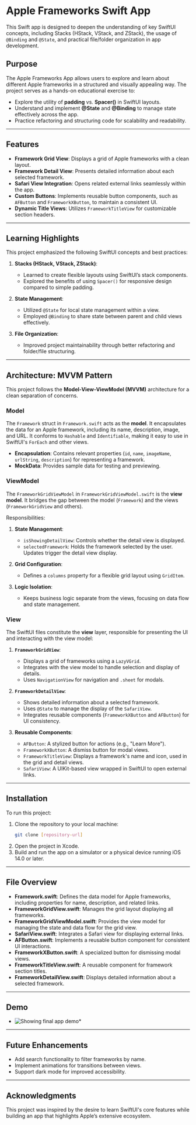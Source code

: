 
# Apple Frameworks Swift App

This Swift app is designed to deepen the understanding of key SwiftUI concepts, including Stacks (HStack, VStack, and ZStack), the usage of `@Binding` and `@State`, and practical file/folder organization in app development.

## Purpose

The Apple Frameworks App allows users to explore and learn about different Apple frameworks in a structured and visually appealing way. The project serves as a hands-on educational exercise to:

- Explore the utility of **padding** vs. **Spacer()** in SwiftUI layouts.
- Understand and implement **@State** and **@Binding** to manage state effectively across the app.
- Practice refactoring and structuring code for scalability and readability.

---

## Features

- **Framework Grid View**: Displays a grid of Apple frameworks with a clean layout.
- **Framework Detail View**: Presents detailed information about each selected framework.
- **Safari View Integration**: Opens related external links seamlessly within the app.
- **Custom Buttons**: Implements reusable button components, such as `AFButton` and `FrameworkXButton`, to maintain a consistent UI.
- **Dynamic Title Views**: Utilizes `FrameworkTitleView` for customizable section headers.

---

## Learning Highlights

This project emphasized the following SwiftUI concepts and best practices:

1. **Stacks (HStack, VStack, ZStack)**:
   - Learned to create flexible layouts using SwiftUI’s stack components.
   - Explored the benefits of using `Spacer()` for responsive design compared to simple padding.

2. **State Management**:
   - Utilized `@State` for local state management within a view.
   - Employed `@Binding` to share state between parent and child views effectively.

3. **File Organization**:
   - Improved project maintainability through better refactoring and folder/file structuring.

---

## Architecture: MVVM Pattern

This project follows the **Model-View-ViewModel (MVVM)** architecture for a clean separation of concerns.

### **Model**
The `Framework` struct in `Framework.swift` acts as the **model**. It encapsulates the data for an Apple framework, including its name, description, image, and URL. It conforms to `Hashable` and `Identifiable`, making it easy to use in SwiftUI's `ForEach` and other views.

- **Encapsulation**: Contains relevant properties (`id`, `name`, `imageName`, `urlString`, `description`) for representing a framework.
- **MockData**: Provides sample data for testing and previewing.

### **ViewModel**
The `FrameworkGridViewModel` in `FrameworkGridViewModel.swift` is the **view model**. It bridges the gap between the model (`Framework`) and the views (`FrameworkGridView` and others).

Responsibilities:
1. **State Management**:
   - `isShowingDetailView`: Controls whether the detail view is displayed.
   - `selectedFramework`: Holds the framework selected by the user. Updates trigger the detail view display.

2. **Grid Configuration**:
   - Defines a `columns` property for a flexible grid layout using `GridItem`.

3. **Logic Isolation**:
   - Keeps business logic separate from the views, focusing on data flow and state management.

### **View**
The SwiftUI files constitute the **view** layer, responsible for presenting the UI and interacting with the view model:

1. **`FrameworkGridView`**:
   - Displays a grid of frameworks using a `LazyVGrid`.
   - Integrates with the view model to handle selection and display of details.
   - Uses `NavigationView` for navigation and `.sheet` for modals.

2. **`FrameworkDetailView`**:
   - Shows detailed information about a selected framework.
   - Uses `@State` to manage the display of the `SafariView`.
   - Integrates reusable components (`FrameworkXButton` and `AFButton`) for UI consistency.

3. **Reusable Components**:
   - `AFButton`: A stylized button for actions (e.g., "Learn More").
   - `FrameworkXButton`: A dismiss button for modal views.
   - `FrameworkTitleView`: Displays a framework's name and icon, used in the grid and detail views.
   - `SafariView`: A UIKit-based view wrapped in SwiftUI to open external links.

---

## Installation

To run this project:

1. Clone the repository to your local machine:
   ```bash
   git clone [repository-url]
   ```
2. Open the project in Xcode.
3. Build and run the app on a simulator or a physical device running iOS 14.0 or later.

---

## File Overview

- **Framework.swift**: Defines the data model for Apple frameworks, including properties for name, description, and related links.
- **FrameworkGridView.swift**: Manages the grid layout displaying all frameworks.
- **FrameworkGridViewModel.swift**: Provides the view model for managing the state and data flow for the grid view.
- **SafariView.swift**: Integrates a Safari view for displaying external links.
- **AFButton.swift**: Implements a reusable button component for consistent UI interactions.
- **FrameworkXButton.swift**: A specialized button for dismissing modal views.
- **FrameworkTitleView.swift**: A reusable component for framework section titles.
- **FrameworkDetailView.swift**: Displays detailed information about a selected framework.

---

## Demo

* <img src='./finalKap.gif' width='' alt='Showing final app demo' />*

---

## Future Enhancements

- Add search functionality to filter frameworks by name.
- Implement animations for transitions between views.
- Support dark mode for improved accessibility.

---

## Acknowledgments

This project was inspired by the desire to learn SwiftUI's core features while building an app that highlights Apple’s extensive ecosystem.

